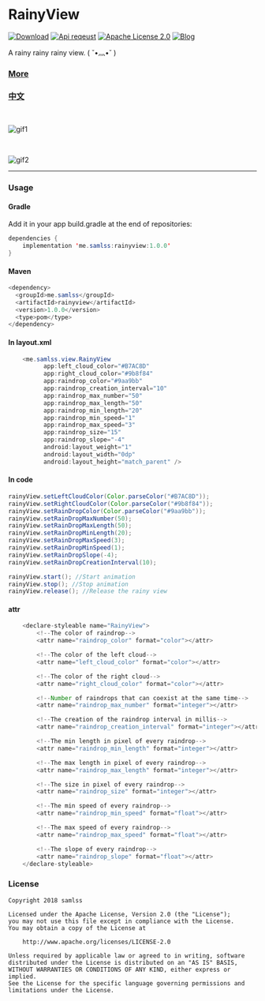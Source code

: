 # RainyView
[![Download](https://api.bintray.com/packages/samlss/maven/rainyview/images/download.svg)](https://bintray.com/samlss/maven/rainyview/_latestVersion)   [![Api reqeust](https://img.shields.io/badge/API-11+-brightgreen.svg?style=flat)](https://android-arsenal.com/api?level=11#l11)    [![Apache License 2.0](https://img.shields.io/hexpm/l/plug.svg)](https://github.com/samlss/RainyView/blob/master/LICENSE)  [![Blog](https://img.shields.io/badge/samlss-blog-orange.svg)](https://blog.csdn.net/Samlss)

A rainy rainy rainy view. ( ˘•灬•˘ )

### [More](https://github.com/samlss/FunnyViews)

### [中文](https://blog.csdn.net/Samlss/article/details/83017672)

<br/>


![gif1](https://github.com/samlss/RainyView/blob/master/screenshots/screenshot1.gif)

<br/>

![gif2](https://github.com/samlss/RainyView/blob/master/screenshots/screenshot2.gif)



------
### Usage

#### Gradle
Add it in your app build.gradle at the end of repositories:
  ```java
  dependencies {
      implementation 'me.samlss:rainyview:1.0.0'
  }
  ```

#### Maven
```java
<dependency>
  <groupId>me.samlss</groupId>
  <artifactId>rainyview</artifactId>
  <version>1.0.0</version>
  <type>pom</type>
</dependency>
```

#### In layout.xml

```java
    <me.samlss.view.RainyView
          app:left_cloud_color="#B7AC8D"
          app:right_cloud_color="#9b8f84"
          app:raindrop_color="#9aa9bb"
          app:raindrop_creation_interval="10"
          app:raindrop_max_number="50"
          app:raindrop_max_length="50"
          app:raindrop_min_length="20"
          app:raindrop_min_speed="1"
          app:raindrop_max_speed="3"
          app:raindrop_size="15"
          app:raindrop_slope="-4"
          android:layout_weight="1"
          android:layout_width="0dp"
          android:layout_height="match_parent" />
```

#### In code
```java
rainyView.setLeftCloudColor(Color.parseColor("#B7AC8D"));
rainyView.setRightCloudColor(Color.parseColor("#9b8f84"));
rainyView.setRainDropColor(Color.parseColor("#9aa9bb"));
rainyView.setRainDropMaxNumber(50);
rainyView.setRainDropMaxLength(50);
rainyView.setRainDropMinLength(20);
rainyView.setRainDropMaxSpeed(3);
rainyView.setRainDropMinSpeed(1);
rainyView.setRainDropSlope(-4);
rainyView.setRainDropCreationInterval(10);

rainyView.start(); //Start animation
rainyView.stop(); //Stop animation
rainyView.release(); //Release the rainy view
```


#### attr

```java
    <declare-styleable name="RainyView">
        <!--The color of raindrop-->
        <attr name="raindrop_color" format="color"></attr>

        <!--The color of the left cloud-->
        <attr name="left_cloud_color" format="color"></attr>

        <!--The color of the right cloud-->
        <attr name="right_cloud_color" format="color"></attr>

        <!--Number of raindrops that can coexist at the same time-->
        <attr name="raindrop_max_number" format="integer"></attr>

        <!--The creation of the raindrop interval in millis-->
        <attr name="raindrop_creation_interval" format="integer"></attr>

        <!--The min length in pixel of every raindrop-->
        <attr name="raindrop_min_length" format="integer"></attr>

        <!--The max length in pixel of every raindrop-->
        <attr name="raindrop_max_length" format="integer"></attr>

        <!--The size in pixel of every raindrop-->
        <attr name="raindrop_size" format="integer"></attr>

        <!--The min speed of every raindrop-->
        <attr name="raindrop_min_speed" format="float"></attr>

        <!--The max speed of every raindrop-->
        <attr name="raindrop_max_speed" format="float"></attr>

        <!--The slope of every raindrop-->
        <attr name="raindrop_slope" format="float"></attr>
    </declare-styleable>
```

### License

```
Copyright 2018 samlss

Licensed under the Apache License, Version 2.0 (the "License");
you may not use this file except in compliance with the License.
You may obtain a copy of the License at

    http://www.apache.org/licenses/LICENSE-2.0

Unless required by applicable law or agreed to in writing, software
distributed under the License is distributed on an "AS IS" BASIS,
WITHOUT WARRANTIES OR CONDITIONS OF ANY KIND, either express or implied.
See the License for the specific language governing permissions and
limitations under the License.
```
